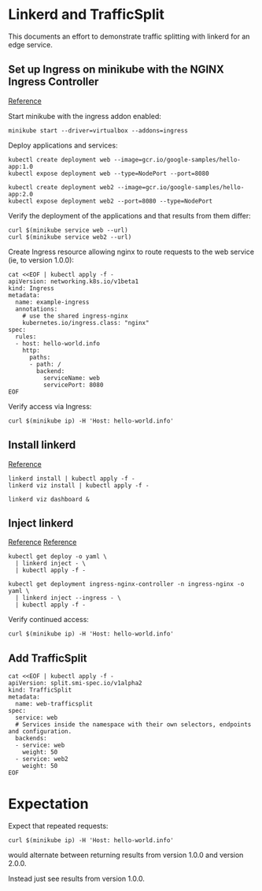 # Linkerd and TrafficSplit

This documents an effort to demonstrate traffic splitting with linkerd for an edge service.

## Set up Ingress on minikube with the NGINX Ingress Controller

[Reference](https://kubernetes.io/docs/tasks/access-application-cluster/ingress-minikube/)

Start minikube with the ingress addon enabled:

```shell
minikube start --driver=virtualbox --addons=ingress
```

Deploy applications and services:

```shell
kubectl create deployment web --image=gcr.io/google-samples/hello-app:1.0
kubectl expose deployment web --type=NodePort --port=8080

kubectl create deployment web2 --image=gcr.io/google-samples/hello-app:2.0
kubectl expose deployment web2 --port=8080 --type=NodePort
```

Verify the deployment of the applications and that results from them differ:

```shell
curl $(minikube service web --url)
curl $(minikube service web2 --url)
```

Create Ingress resource allowing nginx to route requests to the web service (ie, to version 1.0.0):

```shell
cat <<EOF | kubectl apply -f -
apiVersion: networking.k8s.io/v1beta1
kind: Ingress
metadata:
  name: example-ingress
  annotations:
    # use the shared ingress-nginx
    kubernetes.io/ingress.class: "nginx"
spec:
  rules:
  - host: hello-world.info
    http:
      paths:
      - path: /
        backend:
          serviceName: web
          servicePort: 8080
EOF
```

Verify access via Ingress:

```shell
curl $(minikube ip) -H 'Host: hello-world.info'
```

## Install linkerd

[Reference](https://linkerd.io/2.10/getting-started/)

```shell
linkerd install | kubectl apply -f -
linkerd viz install | kubectl apply -f -

linkerd viz dashboard &
```

## Inject linkerd

[Reference](https://linkerd.io/2.10/getting-started/)
[Reference](https://linkerd.io/2.10/tasks/using-ingress/#nginx)

```shell
kubectl get deploy -o yaml \
  | linkerd inject - \
  | kubectl apply -f -

kubectl get deployment ingress-nginx-controller -n ingress-nginx -o yaml \
  | linkerd inject --ingress - \
  | kubectl apply -f -
```

Verify continued access:

```shell
curl $(minikube ip) -H 'Host: hello-world.info'
```

## Add TrafficSplit

```shell
cat <<EOF | kubectl apply -f -
apiVersion: split.smi-spec.io/v1alpha2
kind: TrafficSplit
metadata:
  name: web-trafficsplit
spec:
  service: web
  # Services inside the namespace with their own selectors, endpoints and configuration.
  backends:
  - service: web
    weight: 50
  - service: web2
    weight: 50
EOF
```

# Expectation

Expect that repeated requests:

```shell
curl $(minikube ip) -H 'Host: hello-world.info'
```

would alternate between returning results from version 1.0.0 and version 2.0.0.

Instead just see results from version 1.0.0.
